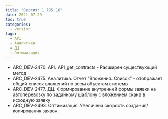 ```yaml
---
title: "Версия: 1.795.16"
date: 2021-07-29
toc: true
categories:
  - version
tags:
  - API
  - Аналитика
  - ДЦ
  - Оптимизация
---
```


-   ARC_DEV-2470. API. API_get_contracts - Расширен существующий метод
-   ARC_DEV-2475. Аналитика. Отчет “Вложения. Список” - отображает общий список вложений по всем объектам системы
-   ARC_DEV-2477. ДЦ. Формирование внутренней формы заявки на автоперевозку по заданному шаблону с вложением скана в исходную заявку
-   ARC_DEV-2493. Оптимизация. Увеличена скорость создания/копирования заявок
